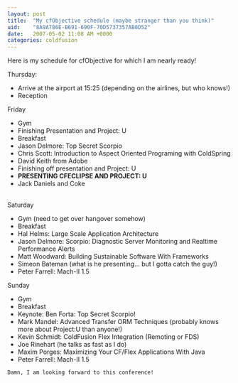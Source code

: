 ```yaml
---
layout: post
title:  "My cfObjective schedule (maybe stranger than you think)"
uid:	"8A9A786E-B691-690F-70D5737357AB0D52"
date:   2007-05-02 11:08 AM +0000
categories: coldfusion
---
```

Here is my schedule for cfObjective for which I am nearly ready!

Thursday:
	<ul>
		<li>Arrive at the airport at 15:25 (depending on the airlines, but who knows!)</li>
		<li>Reception</li>
	</ul>
	
Friday
	<ul>
		<li>Gym</li>
		<li>Finishing Presentation and Project: U</li>
		<li>Breakfast</li>
		<li>Jason Delmore: Top Secret Scorpio</li>
		<li>Chris Scott: Introduction to Aspect Oriented Programing with ColdSpring</li>
		<li>David Keith from Adobe</li>
		<li>Finishing off presentation and Project: U</li>
		<li><strong>PRESENTING CFECLIPSE AND PROJECT: U</strong></li>
		<li>Jack Daniels and Coke</li>		
	</ul>
	
Saturday
	<ul>
		<li>Gym (need to get over hangover somehow)</li>
		<li>Breakfast</li>
		<li>Hal Helms: Large Scale Application Architecture</li>
		<li>Jason Delmore: Scorpio: Diagnostic Server Monitoring and Realtime Performance Alerts</li>
		<li>Matt Woodward: Building Sustainable Software With Frameworks</li>
		<li>Simeon Bateman (what is he presenting... but I gotta catch the guy!)</li>
		<li>Peter Farrell: Mach-II 1.5</li>
	</ul>
	
Sunday
	<ul>
		<li>Gym</li>
		<li>Breakfast</li>
		<li>Keynote: Ben Forta: Top Secret Scorpio!</li>
		<li>Mark Mandel: Advanced Transfer ORM Techniques (probably knows more about Project:U than anyone!)</li>
		<li> Kevin Schmidt: ColdFusion Flex Integration (Remoting or FDS)</li>
		<li>Joe Rinehart (he talks as fast as I do)</li>
		<li> Maxim Porges: Maximizing Your CF/Flex Applications With Java</li>
		<li>Peter Farrell: Mach-II 1.5</li>
	</ul>
	
	
	Damn, I am looking forward to this conference!